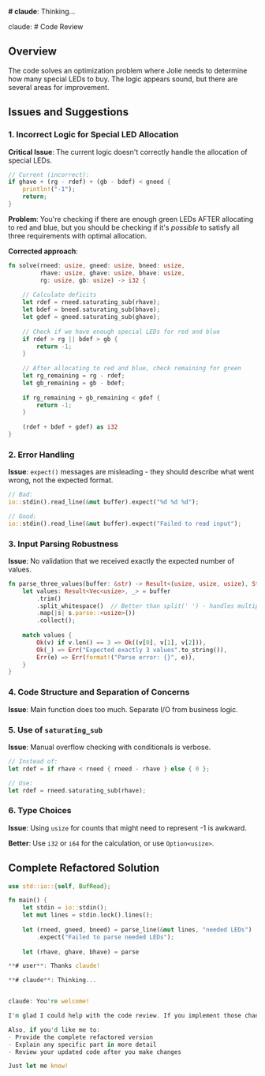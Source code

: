 **# claude**: Thinking...

claude: # Code Review

## Overview
The code solves an optimization problem where Jolie needs to determine how many special LEDs to buy. The logic appears sound, but there are several areas for improvement.

## Issues and Suggestions

### 1. **Incorrect Logic for Special LED Allocation**

**Critical Issue**: The current logic doesn't correctly handle the allocation of special LEDs.

```rust
// Current (incorrect):
if ghave + (rg - rdef) + (gb - bdef) < gneed {
    println!("-1");
    return;
}
```

**Problem**: You're checking if there are enough green LEDs AFTER allocating to red and blue, but you should be checking if it's *possible* to satisfy all three requirements with optimal allocation.

**Corrected approach**:
```rust
fn solve(rneed: usize, gneed: usize, bneed: usize, 
         rhave: usize, ghave: usize, bhave: usize,
         rg: usize, gb: usize) -> i32 {
    
    // Calculate deficits
    let rdef = rneed.saturating_sub(rhave);
    let bdef = bneed.saturating_sub(bhave);
    let gdef = gneed.saturating_sub(ghave);
    
    // Check if we have enough special LEDs for red and blue
    if rdef > rg || bdef > gb {
        return -1;
    }
    
    // After allocating to red and blue, check remaining for green
    let rg_remaining = rg - rdef;
    let gb_remaining = gb - bdef;
    
    if rg_remaining + gb_remaining < gdef {
        return -1;
    }
    
    (rdef + bdef + gdef) as i32
}
```

### 2. **Error Handling**

**Issue**: `expect()` messages are misleading - they should describe what went wrong, not the expected format.

```rust
// Bad:
io::stdin().read_line(&mut buffer).expect("%d %d %d");

// Good:
io::stdin().read_line(&mut buffer).expect("Failed to read input");
```

### 3. **Input Parsing Robustness**

**Issue**: No validation that we received exactly the expected number of values.

```rust
fn parse_three_values(buffer: &str) -> Result<(usize, usize, usize), String> {
    let values: Result<Vec<usize>, _> = buffer
        .trim()
        .split_whitespace()  // Better than split(' ') - handles multiple spaces
        .map(|s| s.parse::<usize>())
        .collect();
    
    match values {
        Ok(v) if v.len() == 3 => Ok((v[0], v[1], v[2])),
        Ok(_) => Err("Expected exactly 3 values".to_string()),
        Err(e) => Err(format!("Parse error: {}", e)),
    }
}
```

### 4. **Code Structure and Separation of Concerns**

**Issue**: Main function does too much. Separate I/O from business logic.

### 5. **Use of `saturating_sub`**

**Issue**: Manual overflow checking with conditionals is verbose.

```rust
// Instead of:
let rdef = if rhave < rneed { rneed - rhave } else { 0 };

// Use:
let rdef = rneed.saturating_sub(rhave);
```

### 6. **Type Choices**

**Issue**: Using `usize` for counts that might need to represent -1 is awkward.

**Better**: Use `i32` or `i64` for the calculation, or use `Option<usize>`.

## Complete Refactored Solution

```rust
use std::io::{self, BufRead};

fn main() {
    let stdin = io::stdin();
    let mut lines = stdin.lock().lines();
    
    let (rneed, gneed, bneed) = parse_line(&mut lines, "needed LEDs")
        .expect("Failed to parse needed LEDs");
    
    let (rhave, ghave, bhave) = parse

**# user**: Thanks claude!

**# claude**: Thinking...


claude: You're welcome! 

I'm glad I could help with the code review. If you implement those changes and run into any issues, or if you have questions about any of the suggestions, feel free to ask. Good luck with your optimization problem! 🚀

Also, if you'd like me to:
- Provide the complete refactored version
- Explain any specific part in more detail
- Review your updated code after you make changes

Just let me know!